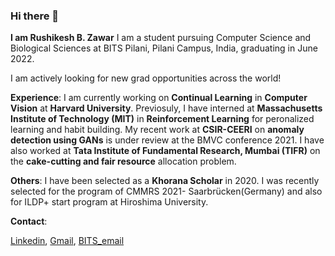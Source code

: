 ### Hi there 👋
 **I am Rushikesh B. Zawar**
 I am a student pursuing Computer Science and Biological Sciences at BITS Pilani, Pilani Campus, India, graduating in June 2022.
 
 I am actively looking for new grad opportunities across the world!
 
 
**Experience**: 
I am currently working on **Continual Learning** in **Computer Vision** at **Harvard University**. Previosuly, I have interned at **Massachusetts Institute of Technology (MIT)** in **Reinforcement Learning** for peronalized learning and habit building. My recent work at **CSIR-CEERI** on **anomaly detection using GANs** is under review at the BMVC conference 2021. I have also worked at **Tata Institute of Fundamental Research, Mumbai (TIFR)** on the **cake-cutting and fair resource** allocation problem.


**Others**: 
I have been selected as a **Khorana Scholar** in 2020. I was recently selected for the program of CMMRS 2021- Saarbrücken(Germany) and also for ILDP+ start program at Hiroshima University.

**Contact**: 

[Linkedin](https://www.linkedin.com/in/rushikesh-zawar-a67063153/), [Gmail](rushikeshzawar10@gmail.com), [BITS_email](f20170977@pilani.bits-pilani.ac.in)
 
 

<!--
**RBZ-99/RBZ-99** is a ✨ _special_ ✨ repository because its `README.md` (this file) appears on your GitHub profile.

Here are some ideas to get you started:

- 🔭 I’m currently working on ...
- 🌱 I’m currently learning ...
- 👯 I’m looking to collaborate on ...
- 🤔 I’m looking for help with ...
- 💬 Ask me about ...
- 📫 How to reach me: ...
- 😄 Pronouns: ...
- ⚡ Fun fact: ...
-->

